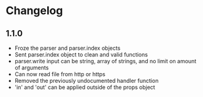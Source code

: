 # Changelog

## 1.1.0

* Froze the parser and parser.index objects
* Sent parser.index object to clean and valid functions
* parser.write input can be string, array of strings, and no limit on amount of arguments
* Can now read file from http or https
* Removed the previously undocumented handler function
* 'in' and 'out' can be applied outside of the props object